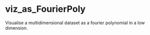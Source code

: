 # viz_as_FourierPoly
Visualise a multidimensional dataset as a fourier polynomial in a low dimension.
